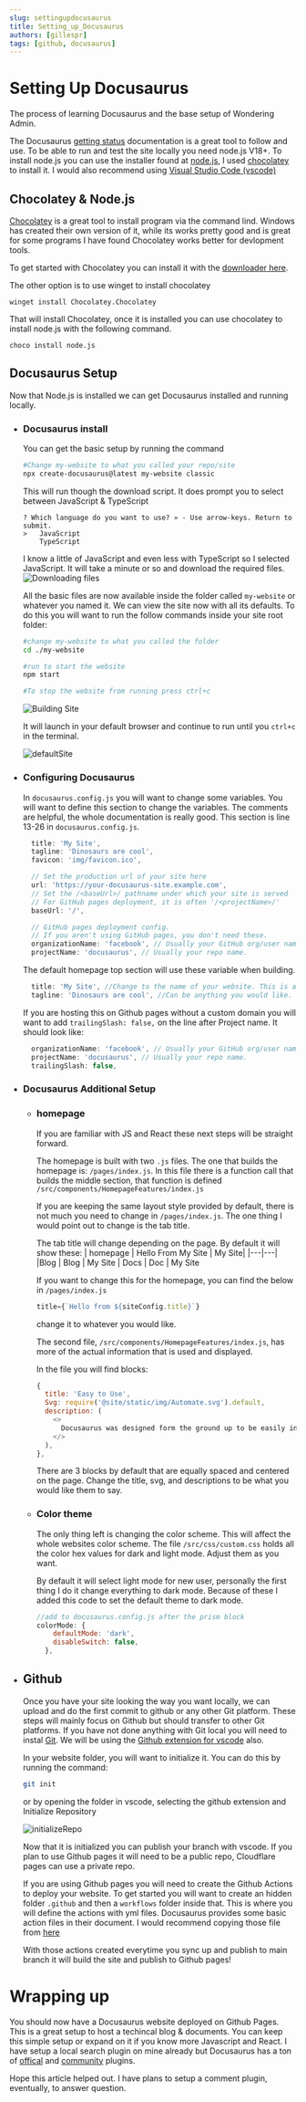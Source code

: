 ```yaml
---
slug: settingupdocusaurus
title: Setting_up_Docusaurus
authors: [gillespr]
tags: [github, docusaurus]
---
```

# Setting Up Docusaurus
The process of learning Docusaurus and the base setup of Wondering Admin. 

<!--intro-->

The Docusaurus [getting status](https://docusaurus.io/docs/installation) documentation is a great tool to follow and use. To be able to run and test the site locally you need node.js V18+. To install node.js you can use the installer found at [node.js](https://nodejs.org/en/download/package-manager), I used [chocolatey](https://chocolatey.org/install) to install it. I would also recommend using [Visual Studio Code (vscode)](https://code.visualstudio.com/)

## Chocolatey & Node.js
[Chocolatey](https://chocolatey.org/) is a great tool to install program via the command lind. Windows has created their own version of it, while its works pretty good and is great for some programs I have found Chocolatey works better for devlopment tools.

To get started with Chocolatey you can install it with the [downloader here](https://chocolatey.org/install#generic). 

The other option is to use winget to install chocolatey 
```
winget install Chocolatey.Chocolatey
```
That will install Chocolatey, once it is installed you can use chocolatey to install node.js with the following command. 
```
choco install node.js
```

## Docusaurus Setup

Now that Node.js is installed we can get Docusaurus installed and running locally. 

- ### Docusaurus install

  You can get the basic setup by running the command 
  ``` bash
  #Change my-website to what you called your repo/site 
  npx create-docusaurus@latest my-website classic
  ```
  This will run though the download script. It does prompt you to select between JavaScript & TypeScript
  ``` 
  ? Which language do you want to use? » - Use arrow-keys. Return to submit.
  >   JavaScript
      TypeScript
  ```
 
  I know a little of JavaScript and even less with TypeScript so I selected JavaScript. It will take a minute or so and download the required files. 
  ![Downloading files](./img/create-docusaurus-out1.png)

  All the basic files are now available inside the folder called `my-website` or whatever you named it. We can view the site now with all its defaults. To do this you will want to run the follow commands inside your site root folder:
  ``` bash
  #change my-website to what you called the folder
  cd ./my-website

  #run to start the website
  npm start

  #To stop the website from running press ctrl+c
  ```
  ![Building Site](./img/npmstart.png)

  It will launch in your default browser and continue to run until you `ctrl+c` in the terminal. 

  ![defaultSite](./img/DefaultSite.png)

- ### Configuring Docusaurus

  In `docusaurus.config.js` you will want to change some variables. You will want to define this section to change the variables. The comments are helpful, the whole documentation is really good. This section is line 13-26 in `docusaurus.config.js`. 
  ```js
    title: 'My Site',
    tagline: 'Dinosaurs are cool',
    favicon: 'img/favicon.ico',

    // Set the production url of your site here
    url: 'https://your-docusaurus-site.example.com',
    // Set the /<baseUrl>/ pathname under which your site is served
    // For GitHub pages deployment, it is often '/<projectName>/'
    baseUrl: '/',

    // GitHub pages deployment config.
    // If you aren't using GitHub pages, you don't need these.
    organizationName: 'facebook', // Usually your GitHub org/user name.
    projectName: 'docusaurus', // Usually your repo name.
  ```

  The default homepage top section will use these variable when building. 
  ```js
    title: 'My Site', //Change to the name of your website. This is also used in title tab
    tagline: 'Dinosaurs are cool', //Can be anything you would like. 
  ```

  If you are hosting this on Github pages without a custom domain you will want to add `trailingSlash: false,` on the line after Project name. It should look like: 
  ```js
    organizationName: 'facebook', // Usually your GitHub org/user name.
    projectName: 'docusaurus', // Usually your repo name.
    trailingSlash: false,
  ```

- ### Docusaurus Additional Setup

  - ### homepage
    If you are familiar with JS and React these next steps will be straight forward. 

    The homepage is built with two `.js` files. The one that builds the homepage is: `/pages/index.js`. In this file there is a function call that builds the middle section, that function is defined `/src/components/HomepageFeatures/index.js`

    If you are keeping the same layout style provided by default, there is not much you need to change in `/pages/index.js`. The one thing I would point out to change is the tab title. 

    The tab title will change depending on the page. By default it will show these:
    | homepage | Hello From My Site \| My Site|
    |---|---|
    |Blog | Blog \| My Site 
    | Docs | Doc \| My Site

    If you want to change this for the homepage, you can find the below in `/pages/index.js`
    ```js
    title={`Hello from ${siteConfig.title}`}
    ```
    change it to whatever you would like. 


    The second file, `/src/components/HomepageFeatures/index.js`, has more of the actual information that is used and displayed. 

    In the file you will find blocks:
    ```js
    {
      title: 'Easy to Use',
      Svg: require('@site/static/img/Automate.svg').default,
      description: (
        <>
          Docusaurus was designed form the ground up to be easily installed and used to get your website up and running quickly. 
        </>
      ),
    },
    ```
    There are 3 blocks by default that are equally spaced and centered on the page. Change the title, svg, and descriptions to be what you would like them to say.

  - ### Color theme
    The only thing left is changing the color scheme. This will affect the whole websites color scheme. The file `/src/css/custom.css` holds all the color hex values for dark and light mode. Adjust them as you want. 

    By default it will select light mode for new user, personally the first thing I do it change everything to dark mode. Because of these I added this code to set the default theme to dark mode. 
    ```js
    //add to docusaurus.config.js after the prism block
    colorMode: {
        defaultMode: 'dark',
        disableSwitch: false,
      },
    ```


- ## Github
  Once you have your site looking the way you want locally, we can upload and do the first commit to github or any other Git platform. These steps will mainly focus on Github but should transfer to other Git platforms. If you have not done anything with Git local you will need to instal [Git](https://git-scm.com/). We will be using the [Github extension for vscode](https://code.visualstudio.com/docs/sourcecontrol/Github) also. 

  In your website folder, you will want to initialize it. You can do this by running the command:
  ``` bash 
  git init
  ```
  or by opening the folder in vscode, selecting the github extension and Initialize Repository

  ![initializeRepo](./img/Code_qT03RB2FVe.png)

  Now that it is initialized you can publish your branch with vscode. If you plan to use Github pages it will need to be a public repo, Cloudflare pages can use a private repo. 

  If you are using Github pages you will need to create the Github Actions to deploy your website. To get started you will want to create an hidden folder `.github` and then a `workflows` folder inside that. This is where you will define the actions with yml files. Docusaurus provides some basic action files in their document. I would recommend copying those file from [here](https://docusaurus.io/docs/deployment#triggering-deployment-with-github-actions)

  With those actions created everytime you sync up and publish to main branch it will build the site and publish to Github pages!

# Wrapping up
You should now have a Docusaurus website deployed on Github Pages. This is a great setup to host a techincal blog & documents. You can keep this simple setup or expand on it if you know more Javascript and React. I have setup a local search plugin on mine already but Docusaurus has a ton of [offical](https://docusaurus.io/docs/api/plugins0) and [community](https://docusaurus.io/community/resources#community-plugins) plugins. 

Hope this article helped out. I have plans to setup a comment plugin, eventually, to answer question. 